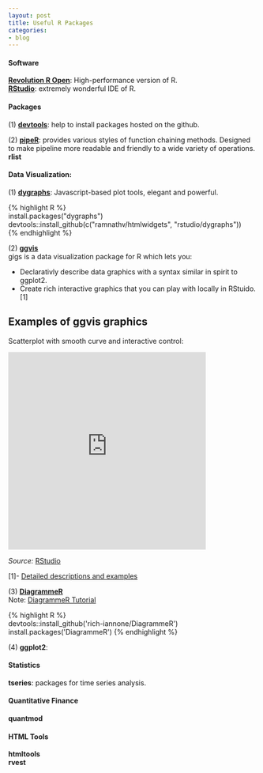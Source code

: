 ```yaml
---
layout: post
title: Useful R Packages
categories:
- blog
---
```


#### Software  
[**Revolution R Open**](http://mran.revolutionanalytics.com/documents/rro/installation/#sysreq): High-performance version of R.  
[**RStudio**](http://www.rstudio.com/products/rstudio/): extremely wonderful IDE of R.


#### Packages

(1) **[devtools](https://github.com/hadley/devtools)**: help to install packages hosted on the github. 


(2) **[pipeR](http://renkun.me/pipeR/)**: provides various styles of function chaining methods. Designed to make pipeline more readable and friendly to a wide variety of operations.
**rlist**  



#### Data Visualization:
(1) **[dygraphs](http://rstudio.github.io/dygraphs/)**: Javascript-based plot tools, elegant and powerful.   

{% highlight R %}  
install.packages("dygraphs")  
devtools::install_github(c("ramnathv/htmlwidgets", "rstudio/dygraphs"))  
{% endhighlight %}

(2) **[ggvis](http://ggvis.rstudio.com)**  
gigs is a data visualization package for R which lets you:  
- Declarativly describe data graphics with a syntax similar in spirit to ggplot2.  
- Create rich interactive graphics that you can play with locally in RStuido. [1]


<h2>Examples of ggvis graphics</h2>
</ul>
</nav>
</div>
</div>
<script type="text/javascript">
var plot_id383717576_spec = {
    "data": [
        {
            "name": "faithful0/bin1/stack2",
            "format": {
                "type": "csv",
                "parse": {
                    "xmin_": "number",
                    "xmax_": "number",
                    "stack_upr_": "number",
                    "stack_lwr_": "number"
                }
            },
            "values": "\"xmin_\",\"xmax_\",\"stack_upr_\",\"stack_lwr_\"\n1.5,1.7,3,0\n1.7,1.9,37,0\n1.9,2.1,26,0\n2.1,2.3,16,0\n2.3,2.5,10,0\n2.5,2.7,2,0\n2.7,2.9,3,0\n2.9,3.1,1,0\n3.1,3.3,0,0\n3.3,3.5,8,0\n3.5,3.7,7,0\n3.7,3.9,14,0\n3.9,4.1,25,0\n4.1,4.3,27,0\n4.3,4.5,36,0\n4.5,4.7,31,0\n4.7,4.9,19,0\n4.9,5.1,7,0"
        },
        {
            "name": "scale/x",
            "format": {
                "type": "csv",
                "parse": {
                    "domain": "number"
                }
            },
            "values": "\"domain\"\n1.32\n5.28"
        },
        {
            "name": "scale/y",
            "format": {
                "type": "csv",
                "parse": {
                    "domain": "number"
                }
            },
            "values": "\"domain\"\n0\n38.85"
        }
    ],
    "scales": [
        {
            "name": "x",
            "domain": {
                "data": "scale/x",
                "field": "data.domain"
            },
            "zero": false,
            "nice": false,
            "clamp": false,
            "range": "width"
        },
        {
            "name": "y",
            "domain": {
                "data": "scale/y",
                "field": "data.domain"
            },
            "zero": false,
            "nice": false,
            "clamp": false,
            "range": "height"
        }
    ],
    "marks": [
        {
            "type": "rect",
            "properties": {
                "update": {
                    "stroke": {
                        "value": "#000000"
                    },
                    "fill": {
                        "value": "#ffffdd"
                    },
                    "x": {
                        "scale": "x",
                        "field": "data.xmin_"
                    },
                    "x2": {
                        "scale": "x",
                        "field": "data.xmax_"
                    },
                    "y": {
                        "scale": "y",
                        "field": "data.stack_upr_"
                    },
                    "y2": {
                        "scale": "y",
                        "field": "data.stack_lwr_"
                    }
                },
                "hover": {
                    "fill": {
                        "value": "#eebbbb"
                    }
                },
                "ggvis": {
                    "data": {
                        "value": "faithful0/bin1/stack2"
                    }
                }
            },
            "from": {
                "data": "faithful0/bin1/stack2"
            }
        }
    ],
    "width": 400,
    "height": 150,
    "legends": [

    ],
    "axes": [
        {
            "type": "x",
            "scale": "x",
            "orient": "bottom",
            "title": "eruptions",
            "layer": "back",
            "grid": true
        },
        {
            "type": "y",
            "scale": "y",
            "orient": "left",
            "title": "count",
            "layer": "back",
            "grid": true
        }
    ],
    "padding": null,
    "ggvis_opts": {
        "keep_aspect": false,
        "resizable": true,
        "padding": {

        },
        "duration": 250,
        "renderer": "svg",
        "hover_duration": 0,
        "width": 400,
        "height": 150
    },
    "handlers": null
}
;
ggvis.getPlot("plot_id383717576").parseSpec(plot_id383717576_spec);
</script></p>
<p>Scatterplot with smooth curve and interactive control:</p>
<iframe id="histogram" src="https://winston.shinyapps.io/ggvis-quick-examples-smooth-span/?viewer_pane=1" style="border: none; width: 400px; height: 400px"></iframe>


*Source:* [RStudio](www.rstudio.com)

[1]- [Detailed descriptions and examples](http://ggvis.rstudio.com)

(3) **[DiagrammeR](http://rich-iannone.github.io/DiagrammeR/docs.html)**  
Note: [DiagrammeR Tutorial](https://github.com/rich-iannone/DiagrammeR)
  
{% highlight R %}  
devtools::install_github('rich-iannone/DiagrammeR')
install.packages('DiagrammeR') 
{% endhighlight %}
  
(4) **ggplot2**:


#### Statistics 
**tseries**: packages for time series analysis.

#### Quantitative Finance  
**quantmod**  

#### HTML Tools

**htmltools**  
**rvest**

